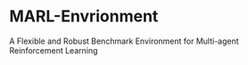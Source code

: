 # MARL-Envrionment

A Flexible and Robust Benchmark Environment for Multi-agent Reinforcement Learning
